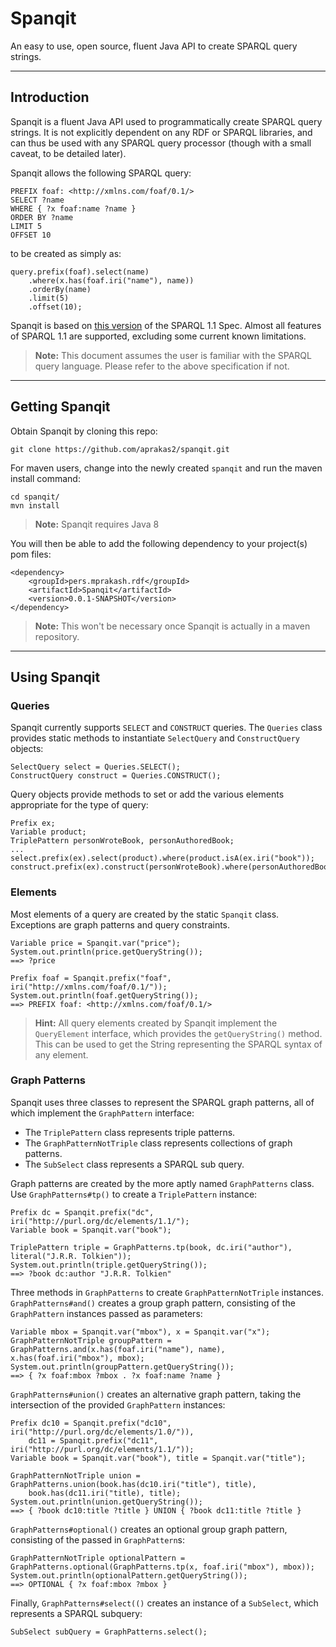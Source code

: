 # Spanqit
An easy to use, open source, fluent Java API to create SPARQL query strings.
***
## Introduction
Spanqit is a fluent Java API used to programmatically create SPARQL query strings. It is not explicitly dependent on any RDF or SPARQL libraries, and can thus be used with any SPARQL query processor (though with a small caveat, to be detailed later).

Spanqit allows the following SPARQL query:
```
PREFIX foaf: <http://xmlns.com/foaf/0.1/>
SELECT ?name
WHERE { ?x foaf:name ?name }
ORDER BY ?name
LIMIT 5
OFFSET 10
```
to be created as simply as:
```
query.prefix(foaf).select(name)
    .where(x.has(foaf.iri("name"), name))
    .orderBy(name)
    .limit(5)
    .offset(10);
```

Spanqit is based on [this version](http://www.w3.org/TR/2013/REC-sparql11-query-20130321/) of the SPARQL 1.1 Spec. Almost all features of SPARQL 1.1 are supported, excluding some current known limitations.
>**Note:** This document assumes the user is familiar with the SPARQL query language. Please refer to the above specification if not.

***
## Getting Spanqit
Obtain Spanqit by cloning this repo:
```
git clone https://github.com/aprakas2/spanqit.git
```
For maven users, change into the newly created `spanqit` and run the maven install command:
```
cd spanqit/
mvn install
```
>**Note:** Spanqit requires Java 8

You will then be able to add the following dependency to your project(s) pom files:
```
<dependency>
	<groupId>pers.mprakash.rdf</groupId>
	<artifactId>Spanqit</artifactId>
	<version>0.0.1-SNAPSHOT</version>
</dependency>
```
>**Note:** This won't be necessary once Spanqit is actually in a maven repository.

***
## Using Spanqit
### Queries
Spanqit currently supports `SELECT` and `CONSTRUCT` queries. The `Queries` class provides static methods to instantiate `SelectQuery` and `ConstructQuery` objects:
```
SelectQuery select = Queries.SELECT();
ConstructQuery construct = Queries.CONSTRUCT();
```
Query objects provide methods to set or add the various elements appropriate for the type of query:
```
Prefix ex;
Variable product;
TriplePattern personWroteBook, personAuthoredBook;
...
select.prefix(ex).select(product).where(product.isA(ex.iri("book"));
construct.prefix(ex).construct(personWroteBook).where(personAuthoredBook);
```
### Elements
Most elements of a query are created by the static `Spanqit` class. Exceptions are graph patterns and query constraints.
```
Variable price = Spanqit.var("price");
System.out.println(price.getQueryString());
==> ?price

Prefix foaf = Spanqit.prefix("foaf", iri("http://xmlns.com/foaf/0.1/"));
System.out.println(foaf.getQueryString());
==> PREFIX foaf: <http://xmlns.com/foaf/0.1/>
```
>**Hint:** All query elements created by Spanqit implement the `QueryElement` interface, which provides the `getQueryString()` method. This can be used to get the String representing the SPARQL syntax of any element.


### Graph Patterns
Spanqit uses three classes to represent the SPARQL graph patterns, all of which implement the `GraphPattern` interface:
- The `TriplePattern` class represents triple patterns.
- The `GraphPatternNotTriple` class represents collections of graph patterns.
- The `SubSelect` class represents a SPARQL sub query.

Graph patterns are created by the more aptly named `GraphPatterns` class. Use `GraphPatterns#tp()` to create a `TriplePattern` instance:
```
Prefix dc = Spanqit.prefix("dc", iri("http://purl.org/dc/elements/1.1/");
Variable book = Spanqit.var("book");

TriplePattern triple = GraphPatterns.tp(book, dc.iri("author"), literal("J.R.R. Tolkien"));
System.out.println(triple.getQueryString());
==> ?book dc:author "J.R.R. Tolkien"
```
Three methods in `GraphPatterns` to create `GraphPatternNotTriple` instances. `GraphPatterns#and()` creates a group graph pattern, consisting of the `GraphPattern` instances passed as parameters:
```
Variable mbox = Spanqit.var("mbox"), x = Spanqit.var("x");
GraphPatternNotTriple groupPattern =
GraphPatterns.and(x.has(foaf.iri("name"), name), x.has(foaf.iri("mbox"), mbox);
System.out.println(groupPattern.getQueryString());
==> { ?x foaf:mbox ?mbox . ?x foaf:name ?name }
```
`GraphPatterns#union()` creates an alternative graph pattern, taking the intersection of the provided `GraphPattern` instances:
```
Prefix dc10 = Spanqit.prefix("dc10", iri("http://purl.org/dc/elements/1.0/")),
	dc11 = Spanqit.prefix("dc11", iri("http://purl.org/dc/elements/1.1/"));
Variable book = Spanqit.var("book"), title = Spanqit.var("title");

GraphPatternNotTriple union = GraphPatterns.union(book.has(dc10.iri("title"), title),
	book.has(dc11.iri("title), title);
System.out.println(union.getQueryString());
==> { ?book dc10:title ?title } UNION { ?book dc11:title ?title }
```
`GraphPatterns#optional()` creates an optional group graph pattern, consisting of the passed in `GraphPattern`s:
```
GraphPatternNotTriple optionalPattern = GraphPatterns.optional(GraphPatterns.tp(x, foaf.iri("mbox"), mbox));
System.out.println(optionalPattern.getQueryString());
==> OPTIONAL { ?x foaf:mbox ?mbox }
```
Finally, `GraphPatterns#select(()` creates an instance of a `SubSelect`, which represents a SPARQL subquery:
```
SubSelect subQuery = GraphPatterns.select();
```
